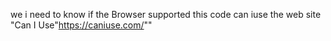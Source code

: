 we i need to know if the Browser supported this code can iuse the web site "Can I Use"https://caniuse.com/""
